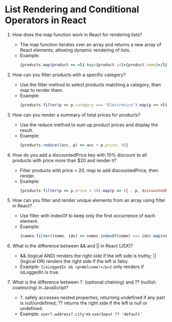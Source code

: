 # List Rendering and Conditional Operators in React

1. How does the map function work in React for rendering lists?
    - The map function iterates over an array and returns a new array of React elements, allowing dynamic rendering of lists.
    - Example:
      ```jsx
      {products.map(product => <li key={product.id}>{product.name}</li>)}
      ```

2. How can you filter products with a specific category?
    - Use the filter method to select products matching a category, then map to render them.
    - Example:
      ```jsx
      {products.filter(p => p.category === "Electronics").map(p => <li key={p.id}>{p.name}</li>)}
      ```

3. How can you render a summary of total prices for products?
    - Use the reduce method to sum up product prices and display the result.
    - Example:
      ```jsx
      {products.reduce((acc, p) => acc + p.price, 0)}
      ```

4. How do you add a discountedPrice key with 10% discount to all products with price more than $20 and render it?
    - Filter products with price > 20, map to add discountedPrice, then render.
    - Example:
      ```jsx
      {products.filter(p => p.price > 20).map(p => ({...p, discountedPrice: p.price * 0.9})).map(p => <li key={p.id}>{p.name} - ${p.discountedPrice}</li>)}
      ```

5. How can you filter and render unique elements from an array using filter in React?
    - Use filter with indexOf to keep only the first occurrence of each element.
    - Example:
      ```jsx
      {names.filter((name, idx) => names.indexOf(name) === idx).map(name => <li key={name}>{name}</li>)}
      ```

6. What is the difference between && and || in React (JSX)?
    - && (logical AND) renders the right side if the left side is truthy; || (logical OR) renders the right side if the left is falsy.
    - Example: `{isLoggedIn && <p>Welcome!</p>}` only renders if isLoggedIn is true.

7. What is the difference between ?. (optional chaining) and ?? (nullish coalescing) in JavaScript?
    - ?. safely accesses nested properties, returning undefined if any part is null/undefined; ?? returns the right side if the left is null or undefined.
    - Example: `user?.address?.city` vs `userInput ?? 'default'`
